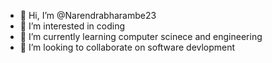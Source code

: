 - 👋 Hi, I’m @Narendrabharambe23
- 👀 I’m interested in coding
- 🌱 I’m currently learning computer scinece and engineering
- 💞️ I’m looking to collaborate on software devlopment


<!---
Narendrabharambe23/Narendrabharambe23 is a ✨ special ✨ repository because its `README.md` (this file) appears on your GitHub profile.
You can click the Preview link to take a look at your changes.
--->
